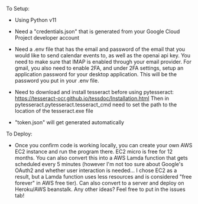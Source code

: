To Setup:
- Using Python v11
- Need a "credentials.json" that is generated from your Google Cloud Project developer account
- Need a .env file that has the email and password of the email that you would like to send calendar events to, as well as the openai api key.
You need to make sure that IMAP is enabled through your email provider. For gmail, you also need to enable 2FA, and under 2FA settings, 
setup an application password for your desktop application. This will be the password you put in your .env file.
- Need to download and install tesseract before using pytesseract: https://tesseract-ocr.github.io/tessdoc/Installation.html
Then in pytesseract.pytesseract.tesseract_cmd need to set the path to the location of the tesseract.exe file

- "token.json" will get generated automatically

To Deploy: 
- Once you confirm code is working locally, you can create your own AWS EC2 instance and run the program there. EC2 micro is free for 12 months.
You can also convert this into a AWS Lamda function that gets scheduled every 5 minutes (however I'm not too sure about Google's OAuth2 and 
whether user interaction is needed... I chose EC2 as a result, but a Lamda function uses less resources and is considered "free forever" in 
AWS free tier). Can also convert to a server and deploy on Heroku/AWS beanstalk. Any other ideas? Feel free to put in the issues tab!